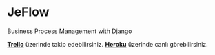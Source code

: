 # JeFlow
Business Process Management with Django

**[Trello](https://trello.com/invite/b/C80dHD63/ATTI63e2564a84497da00aba8156b3c1bec2993585B5/jeflow)** üzerinde takip edebilirsiniz.
**[Heroku](https://jeflow.herokuapp.com/)** üzerinde canlı görebilirsiniz.
